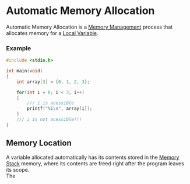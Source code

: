 # Automatic Memory Allocation
Automatic Memory Allocation is a [Memory Management](./CS50x_Memory-Management.md) process that allocates memory for a [Local Variable](./CS50x_Local-Variable.md).

### Example
```c
#include <stdio.h>

int main(void)
{
    int array[3] = {0, 1, 2, 3};

    for(int i = 0; i < 3; i++)
    {
        /// i is acessible
        printf("%i\n", array[i]);
    }
    /// i is not acessible!!!
}
```

## Memory Location
A variable allocated automatically has its contents stored in the [Memory Stack](./CS50x_Memory-Stack.md) memory, where its contents are freed right after the program leaves its scope.  
The  
